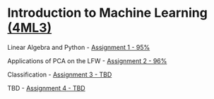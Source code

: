 # Introduction to Machine Learning [(4ML3)](https://experts.mcmaster.ca/display/award-introduction-to-machine-learning-compsci-4ml3)
Linear Algebra and Python - [Assignment 1 - 95%](https://github.com/tdh424/CoputerscienceEconomics/blob/Introduction-to-Machine-Learning/ML%20assignment%20with%20code.pdf)

Applications of PCA on the LFW - [Assignment 2 - 96%](https://github.com/tdh424/CoputerscienceEconomics/blob/Introduction-to-Machine-Learning/400550580%20(1).ipynb)

Classification - [Assignment 3 - TBD](https://github.com/tdh424/CoputerscienceEconomics/blob/Introduction-to-Machine-Learning/Copy_of_Fall23_4ML3_A3_Questions.ipynb)

 TBD - [Assignment 4 - TBD]()
